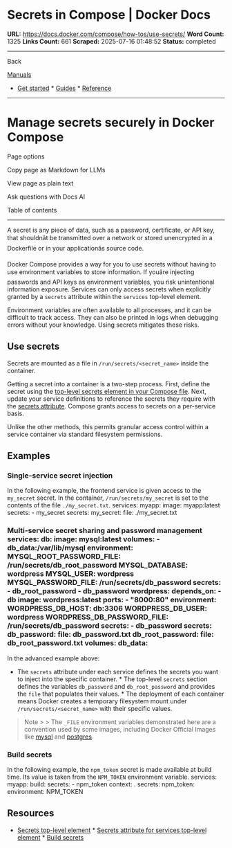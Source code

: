 # Secrets in Compose | Docker Docs

**URL:** https://docs.docker.com/compose/how-tos/use-secrets/
**Word Count:** 1325
**Links Count:** 661
**Scraped:** 2025-07-16 01:48:52
**Status:** completed

---

Back

[Manuals](https://docs.docker.com/manuals/)

  * [Get started](https://docs.docker.com/get-started/)   * [Guides](https://docs.docker.com/guides/)   * [Reference](https://docs.docker.com/reference/)

* * *

# Manage secrets securely in Docker Compose

Page options

Copy page as Markdown for LLMs

View page as plain text

Ask questions with Docs AI

Table of contents

* * *

A secret is any piece of data, such as a password, certificate, or API key, that shouldnât be transmitted over a network or stored unencrypted in a Dockerfile or in your applicationâs source code.

Docker Compose provides a way for you to use secrets without having to use environment variables to store information. If youâre injecting passwords and API keys as environment variables, you risk unintentional information exposure. Services can only access secrets when explicitly granted by a `secrets` attribute within the `services` top-level element.

Environment variables are often available to all processes, and it can be difficult to track access. They can also be printed in logs when debugging errors without your knowledge. Using secrets mitigates these risks.

## Use secrets

Secrets are mounted as a file in `/run/secrets/<secret_name>` inside the container.

Getting a secret into a container is a two-step process. First, define the secret using the [top-level secrets element in your Compose file](https://docs.docker.com/reference/compose-file/secrets/). Next, update your service definitions to reference the secrets they require with the [secrets attribute](https://docs.docker.com/reference/compose-file/services/#secrets). Compose grants access to secrets on a per-service basis.

Unlike the other methods, this permits granular access control within a service container via standard filesystem permissions.

## Examples

### Single-service secret injection

In the following example, the frontend service is given access to the `my_secret` secret. In the container, `/run/secrets/my_secret` is set to the contents of the file `./my_secret.txt`.               services:       myapp:         image: myapp:latest         secrets:           - my_secret     secrets:       my_secret:         file: ./my_secret.txt

### Multi-service secret sharing and password management               services:        db:          image: mysql:latest          volumes:            - db_data:/var/lib/mysql          environment:            MYSQL_ROOT_PASSWORD_FILE: /run/secrets/db_root_password            MYSQL_DATABASE: wordpress            MYSQL_USER: wordpress            MYSQL_PASSWORD_FILE: /run/secrets/db_password          secrets:            - db_root_password            - db_password             wordpress:          depends_on:            - db          image: wordpress:latest          ports:            - "8000:80"          environment:            WORDPRESS_DB_HOST: db:3306            WORDPRESS_DB_USER: wordpress            WORDPRESS_DB_PASSWORD_FILE: /run/secrets/db_password          secrets:            - db_password               secrets:        db_password:          file: db_password.txt        db_root_password:          file: db_root_password.txt          volumes:         db_data:

In the advanced example above:

  * The `secrets` attribute under each service defines the secrets you want to inject into the specific container.   * The top-level `secrets` section defines the variables `db_password` and `db_root_password` and provides the `file` that populates their values.   * The deployment of each container means Docker creates a temporary filesystem mount under `/run/secrets/<secret_name>` with their specific values.

> Note >  > The `_FILE` environment variables demonstrated here are a convention used by some images, including Docker Official Images like [mysql](https://hub.docker.com/_/mysql) and [postgres](https://hub.docker.com/_/postgres).

### Build secrets

In the following example, the `npm_token` secret is made available at build time. Its value is taken from the `NPM_TOKEN` environment variable.               services:       myapp:         build:           secrets:             - npm_token           context: .          secrets:       npm_token:         environment: NPM_TOKEN

## Resources

  * [Secrets top-level element](https://docs.docker.com/reference/compose-file/secrets/)   * [Secrets attribute for services top-level element](https://docs.docker.com/reference/compose-file/services/#secrets)   * [Build secrets](https://docs.docker.com/build/building/secrets/)